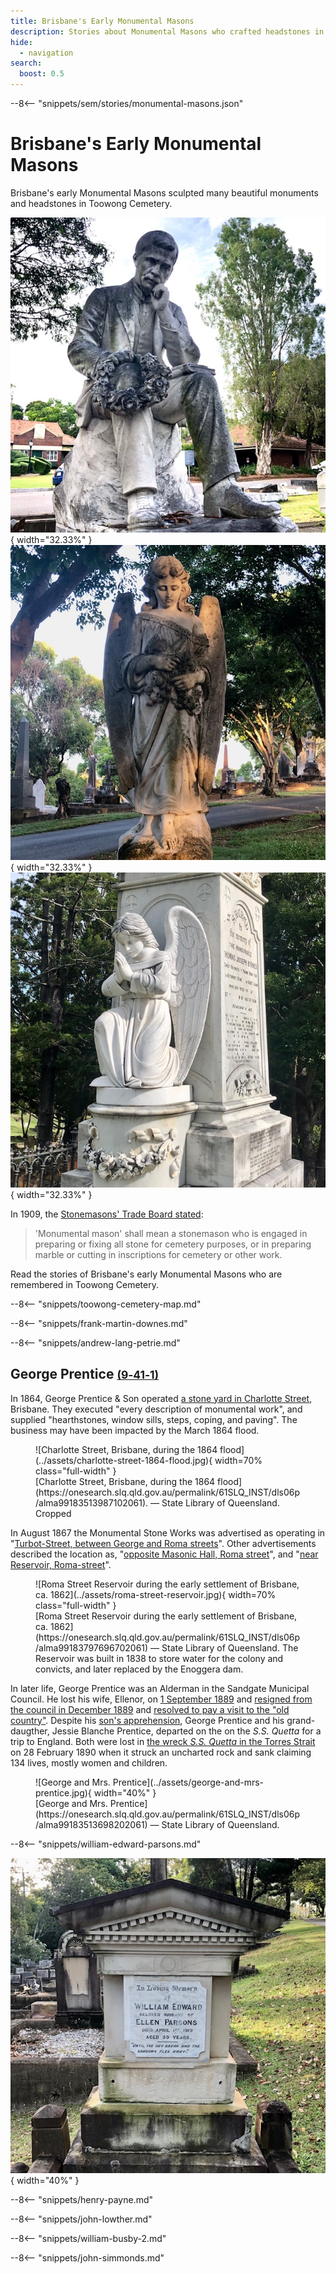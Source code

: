 ```yaml
---
title: Brisbane's Early Monumental Masons
description: Stories about Monumental Masons who crafted headstones in Toowong Cemetery
hide:
  - navigation
search:
  boost: 0.5  
---
```


--8<-- "snippets/sem/stories/monumental-masons.json"

# Brisbane's Early Monumental Masons

Brisbane's early Monumental Masons sculpted many beautiful monuments and headstones in Toowong Cemetery.

<!--
![R.R. Smellie (13-60-5/10)](../assets/robert-russell-smellie-headstone.jpg){ width="32.33%" } 
![Rose Robertson (13-48-11)](../assets/rose-robertson-headstone.jpg){ width="32.33%" } 
![Alexander Munn (18-54-15)](../assets/alexander-munn-headstone.jpg){ width="32.33%" }
![Leslie Cooper Scarfe (11-80-1)](../assets/leslie-cooper-scarfe-headstone.jpg){ width="32.33%" }
![Thomas Bain headstone (11-77-13)](../assets/thomas-bain-headstone-0.5x.jpg){ width="32.33%" } 
-->


![Edward McGregor headstone (4-16-17/18)](../assets/edward-mcgregor-headstone.jpg){ width="32.33%" } ![Leslie Cooper Scarfe headstone (11-80-1)](../assets/leslie-cooper-scarfe-headstone.jpg){ width="32.33%" } ![Thomas Joseph Byrnes headstone (7-47-5)](../assets/thomas-joseph-byrnes-headstone.jpg){ width="32.33%" } 

In 1909, the [Stonemasons' Trade Board stated](https://trove.nla.gov.au/newspaper/article/19575621):

>'Monumental mason' shall mean a stonemason who is engaged in preparing or fixing all stone for cemetery purposes, or in preparing marble or cutting in inscriptions for cemetery or other work.

<!--
It could be [expensive to bury a loved one in Toowong Cemetery](https://trove.nla.gov.au/newspaper/article/169490124?searchTerm=headstones):

- £1 for the plot
- 15 shillings to open the grave
- 

https://www.fosbc.com/history/cemetery##people/the-stonemasons/

https://trove.nla.gov.au/newspaper/article/3709356?searchTerm=headstones - first cemetery 1852

https://onesearch.slq.qld.gov.au/permalink/61SLQ_INST/dls06p/alma99183857293602061 - anzac day 

-->

Read the stories of Brisbane's early Monumental Masons who are remembered in Toowong Cemetery.

--8<-- "snippets/toowong-cemetery-map.md"

<!--
??? warning "Research"

    [Pugh's 1901 MONUMENTAL MASONS](https://nla.gov.au/nla.obj-3029986054/view?sectionId=nla.obj-3036927085&searchTerm=monumental+mason&partId=nla.obj-3030127117#page/n733/mode/1up):

    - ~~Batstone, Alfred. Boggo road~~
    - ~~Crawford and Co., corner Brunswick and Leichhardt streets~~  
    - Downes, F. M., Wickham street  
    - ~~Hawkins, Alfred, Lytton road, East Brisbane~~  
    - Lowther, J., Turbot street  
    - Petrie. Andrew, office, Darragh’s Buildings, Queen street; and at Toowong  
    - ~~Prout and Thumin, George street~~  
    - Simmonds, J., Ann street, near Creek st.  

    Extra Pugh's beyond 1901

    - M. Busby, Cemetery road, Toowong
    - Parsons & Payne, Makerston street, off Roma street (William Edward Parsons & Henry Payne)
    - J. H. Simmonds, Ann street, near Creek st.  

    Other early Brisbane Monumental Masons included:

    - George Caldwell - Milton
    - George Prentice 
    - John Petrie
    - John Heal

    *Meryll had:*

    - John Munro Paton (6-36-7/8) 
    - Frank Martin Downes (13‑4‑8)
    - Andrew Lang Petrie (13‑10‑7)
    - George Prentice (9‑41‑1)
    - William Edward Parsons (6‑3‑1)
    - William Henry Bowser (13‑2‑11)
    - Henry Payne (18‑102‑5)
    - John Lowther (12‑5‑3/4)
    - William Busby (4‑3‑22)
    - John Simmonds (4‑3‑27)
-->

<!--
The marks of Brisbane's Monumental Masons can be found on headstones in Toowong Cemetery.

<figure markdown>
  ![Example carving](../assets/Example-carving.jpg){ width=40% class="full-width" }
  <figcaption markdown>[insert Example carving]()</figcaption>
</figure>
-->

<!--
## John Munro Paton <small>(6-36-7/8)</small> 

ca. 1891 - 29 October 1974 

??? warning "Research"

    - Can't find anything on Trove - too recent
    - age 83
-->

--8<-- "snippets/frank-martin-downes.md"

--8<-- "snippets/andrew-lang-petrie.md"


<!--
## John Petrie <small>(13‑5‑3)</small>

John was born on 15 January 1822 at Edinburgh, eldest son of Andrew Petrie (1798–1872) and his wife Mary, née Cuthbertson. John assumed responsibility for the management of Petrie & Son after his [father's blindness](https://gutenberg.net.au/ebooks20/2000451h.html#ch2-10) in 1848 forced him to retire. John became sole proprietor and changed the firm's name to John Petrie.

On 5 September 1850 Petrie married Jane Keith, daughter of Daniel McNaught of Dunbarton, Scotland. The family grew to five sons and five daughters. John Petrie topped the poll in Brisbane's first municipal election in 1859 and was mayor three times by 1862 and served as an Alderman until 1867. He was also an active member of the first Masonic lodge in Queensland. A staunch Presbyterian, he was an elder and worked on building St Paul's Church. John Petrie died on 8 December 1892.

<figure markdown>
  ![Andrew and John Petrie](../assets/andrew-and-john-petrie.jpg){ width="30%" class="full-width" }
  <figcaption markdown>[Andrew and John Petrie](http://onesearch.slq.qld.gov.au/permalink/f/1upgmng/slq_alma21220096510002061) — State Library of Queensland.</figcaption>
</figure>

??? warning "Research"

    - https://www.fotc.au/research/john-petrie/
    - https://adb.anu.edu.au/biography/petrie-john-4394
    - [ad 1894](https://trove.nla.gov.au/newspaper/article/216440929?searchTerm=headstones)
    - [Union movement](https://research-repository.griffith.edu.au/bitstream/handle/10072/30437/59325_1.pdf?sequence=1)
    - https://www.petrie.com.au/family
    - https://www.petrie.com.au/history
    - Example works: 
        - Ann Hill second burial in TC 1871
-->

## George Prentice <small>[(9‑41‑1)](https://brisbane.discovereverafter.com/profile/3512322 "Go to Memorial Information" )</small>

In 1864, George Prentice & Son operated [a stone yard in Charlotte Street](https://trove.nla.gov.au/newspaper/article/1264492?searchTerm=prentice), Brisbane. They executed "every description of monumental work", and supplied "hearthstones, window sills, steps, coping, and paving". The business may have been impacted by the March 1864 flood.

<figure markdown>
  ![Charlotte Street, Brisbane, during the 1864 flood](../assets/charlotte-street-1864-flood.jpg){ width=70% class="full-width" }
  <figcaption markdown>[Charlotte Street, Brisbane, during the 1864 flood](https://onesearch.slq.qld.gov.au/permalink/61SLQ_INST/dls06p/alma99183513987102061). <!-- Looking north along Charlotte Street from the corner of George Street during the flood of 19-22 March 1864, Brisbane. This area was known then as 'Frog's Hollow'. --> — State Library of Queensland. Cropped</figcaption>
</figure>

In August 1867 the Monumental Stone Works was advertised as operating in "[Turbot-Street, between George and Roma streets](https://trove.nla.gov.au/newspaper/article/1286460?searchTerm=headstones)". Other advertisements described the location as, 
"[opposite Masonic Hall, Roma street](https://trove.nla.gov.au/newspaper/article/1305361?searchTerm=headstones)", and "[near Reservoir, Roma-street](https://trove.nla.gov.au/newspaper/article/1268319?searchTerm=headstones)".

<figure markdown>
  ![Roma Street Reservoir during the early settlement of Brisbane, ca. 1862](../assets/roma-street-reservoir.jpg){ width=70% class="full-width" }
  <figcaption markdown>[Roma Street Reservoir during the early settlement of Brisbane, ca. 1862](https://onesearch.slq.qld.gov.au/permalink/61SLQ_INST/dls06p/alma99183797696702061) — State Library of Queensland. The Reservoir was built in 1838 to store water for the colony and convicts, and later replaced by the Enoggera dam.</figcaption>
</figure>

In later life, George Prentice was an Alderman in the Sandgate Municipal Council. He lost his wife, Ellenor, on [1 September 1889](https://www.familyhistory.bdm.qld.gov.au/details/a34bdd96820cd34b81078add37450ccc48775f538919a62a613fe10838647c21) and [resigned from the council in December 1889](https://trove.nla.gov.au/newspaper/article/234908618?searchTerm=prentice) and [resolved to pay a visit to the "old country"](https://trove.nla.gov.au/newspaper/article/192521302?searchTerm=prentice). Despite his [son's apprehension](https://trove.nla.gov.au/newspaper/article/192521401), George Prentice and his grand-daugther, Jessie Blanche Prentice, departed on the on the *S.S. Quetta* for a trip to England. Both were lost in [the wreck *S.S. Quetta* in the Torres Strait](https://trove.nla.gov.au/newspaper/article/3512322) on 28 February 1890 when it struck an uncharted rock and sank claiming 134 lives, mostly women and children.

<figure markdown>
  ![George and Mrs. Prentice](../assets/george-and-mrs-prentice.jpg){ width="40%" }
  <figcaption markdown>[George and Mrs. Prentice](https://onesearch.slq.qld.gov.au/permalink/61SLQ_INST/dls06p/alma99183513698202061) — State Library of Queensland.</figcaption>
</figure>

<!--
??? warning "Research"

    - [Masonic Hall image](https://www.google.com/url?sa=t&rct=j&q=&esrc=s&source=web&cd=&cad=rja&uact=8&ved=2ahUKEwjtrNCusqD8AhUV1zgGHX5FBqoQFnoECA8QAQ&url=https%3A%2F%2Fdigitalcollections.qut.edu.au%2Fview%2Fsub-collections%2F3727%2FRobert_Augustus_Henry_L%3D27Estrange_-_Copies_-_Brisbane.keywords.html&usg=AOvVaw2qlGflxoODto8xV2PAATTP)
    - [ad 1/4/1865](https://trove.nla.gov.au/newspaper/article/1270333?searchTerm=prentice)
    - [Ad, 1869](https://trove.nla.gov.au/newspaper/article/1308327?searchTerm=headstones)
    - [Ad, 1872](https://trove.nla.gov.au/newspaper/article/1290973?searchTerm=headstones)
    - [Ad, 1873. Est. 1864](https://trove.nla.gov.au/newspaper/article/1306060?searchTerm=headstones)
    - [Ad, 1876, image, Est. 1864](https://trove.nla.gov.au/newspaper/article/185000255?searchTerm=headstones)
    - [Ad, 1877](https://trove.nla.gov.au/newspaper/article/1365196?searchTerm=headstones)
    - Mr. Prentice was a long-standing supporter and [friend of the Hospital for Sick Children](https://trove.nla.gov.au/newspaper/article/192521513?searchTerm=prentice).
    - [eldest grand-daughter](https://trove.nla.gov.au/newspaper/article/183135149?searchTerm=Quetta%20prentice)
    - [Mayor of Sandgate Municipal Council](https://trove.nla.gov.au/newspaper/article/171593706?searchTerm=prentice)
    - [ALBERT CRICKET CLUB](https://trove.nla.gov.au/newspaper/article/884180?searchTerm=George%20prentice%20mayor%20sandgate)
    - [Quetta account](https://trove.nla.gov.au/newspaper/article/52332544/5063949)
    - [Quetta survivor account](https://trove.nla.gov.au/newspaper/article/52329953?searchTerm=prentice)
    - [Notice](https://trove.nla.gov.au/newspaper/article/3507979?searchTerm=prentice)
    - Headstone crafted by George Prentice & Son include: 
        - tba 
-->

--8<-- "snippets/william-edward-parsons.md"

![William Edward Parsons headstone](../assets/william-edward-parsons-headstone.jpg){ width="40%" }

<!--
## William Henry Bowser <small>(13‑2‑11)</small> 

22-04-1954 age 93

Bowser & Co Ltd - Quarries not Monumental Masons

### George Montague Bowser <small>(9‑5‑26)</small>

??? warning "Research"

    - https://trove.nla.gov.au/newspaper/article/171569096 - Ad, Daily Mercury Mackay, 1 Feb 1906  
    - https://trove.nla.gov.au/newspaper/article/180045354?searchTerm=Bowser%20%20MONUMENTAL%20MASONS - Sandgate Cenotaph. W.H. Bowser owned a quarry at Samford.
    - https://trove.nla.gov.au/newspaper/article/20675472?searchTerm=Bowser%20%20MONUMENTAL%20MASONS - W.H's brother buried in Toowong ~7 Nov 1924
    - https://trove.nla.gov.au/newspaper/article/50569828?searchTerm=William%20Henry%20bowser - dies, 3 quarries mayor
    - https://trove.nla.gov.au/newspaper/article/217146865?searchTerm=William%20Henry%20bowser - family notice
    - https://trove.nla.gov.au/newspaper/article/217212679?searchTerm=William%20Henry%20bowser - WILLIAM HENRY BOWSER late of "Cardiff" Main Road North Tamborine in the State of Queensland Retired Quarry Master deceased who died at 66 Legeyt Street, Windsor Brisbane in the said State on the twenty second day of April 1954
    - https://trove.nla.gov.au/newspaper/article/206147467 - photo 1928
    - https://trove.nla.gov.au/newspaper/article/97675541?searchTerm=w.h.%20Bowser%20%20quarry - photo 1930
    - https://www.flickr.com/photos/basalamant/50310203258

-->

--8<-- "snippets/henry-payne.md"

--8<-- "snippets/john-lowther.md"

--8<-- "snippets/william-busby-2.md"

<!--
![Caskey Monument (4‑17‑18)](../assets/logo/fotc-logo.svg){ width="32.33%" } ![Percy Lionel Benjamin Memorial (3-12-7/8)](../assets/logo/fotc-logo.svg){ width="32.33%" } ![Stephen Alonzo Spragg Memorial (5-15-26)](../assets/logo/fotc-logo.svg){ width="32.33%" }

*<small>From left to right: Caskey Monument (4-17-18), Percy Lionel Benjamin Memorial (3-12-7/8), Stephen Alonzo Spragg Memorial (5-15-26)</small>* <br>
-->

--8<-- "snippets/john-simmonds.md"

<!--
## John Heal <small>(13‑40‑9)</small>

!!! warning "Research"

    - https://www.fotc.au/research/john-daniel-heal/
    - https://trove.nla.gov.au/newspaper/article/70865093?searchTerm=John%20Heal

-->

<!--
## George Caldwell <small>(n/a)</small>

George Caldwell was a [stone cutter and sculptor operating near Catholic Cemetery](https://trove.nla.gov.au/newspaper/article/3164385?searchTerm=caldwell) in Milton in 1863.

<figure markdown>
  ![View of the Brisbane suburb of Milton, ca. 1870](../assets/milton-cemetery-1870.jpg){ class="full-width" }
  <figcaption markdown>[View of the Brisbane suburb of Milton, ca. 1870](http://onesearch.slq.qld.gov.au/permalink/f/1upgmng/slq_alma21219311070002061). Photograph taken in the vicinity of Caxton Street, Petrie Terrace, looking due west across the intersection of Judge and Hale Streets and across the Milton Cemetery. The mortuary chapel visible in the centre of the photograph was converted to a church in 1873, and was demolished when Christ Church (Milton) was constructed in 1874-76 — State Library of Queensland. Cropped.</figcaption>
</figure>

!!! warning "Research"

    John Clarke	Caldwell (13‑48‑22)	[moved from Paddington](https://www.fotc.au/headstones/moved-paddington-headstones/).

-->

<!--
## Batstone & Smith

==Batstone & Smith established as a business in 1885 (tbc)==

William Batstone and P. Smith [ended their partnership](https://trove.nla.gov.au/newspaper/article/174764465?searchTerm=Batstone%20monumental) as Stone and Marble Workers on December 3, 1887.

The business continued to operate as "W. Batstone and Son" in the same premises in Boggo road, South Brisbane.

==Henry Batstone was William's son (tbc)==. Henry's occupation was listed as "Mason" in the [SUPPLEMENTARY ANNUAL ELECTORAL LIST, 6 October 1900](https://trove.nla.gov.au/newspaper/article/175288017?searchTerm=Batstone). He was 21 at that time and living at "Monumental works, Boggo road, twelfth house on left from Clarence corner".

==means born 1879==

Henry Edward Batstone died aged 70 and was buried in Toowong Cemetery on 29 July 1960. ==visit grave 29-16-14 for dates==

==means born 1890. Not the same Henry? Many more Henrys!!! 3 buried in Toowong==

Henry, son of Henry of Shorte Street Paddington, [died April 1910](https://trove.nla.gov.au/newspaper/article/188180077) and was buried in Toowong Cemetery.

Henry, of Swann Road Taringa, [died 1945](https://trove.nla.gov.au/newspaper/article/48949585?searchTerm=%22Henry%20Batstone%22) and was buried in Toowong Cemetery.

[Henry Edward died May 1944](https://trove.nla.gov.au/newspaper/article/48949522?searchTerm=%22Henry%20Batstone%22)

https://trove.nla.gov.au/newspaper/article/176946410?searchTerm=Batstone%20monumental - worker wanted

https://trove.nla.gov.au/newspaper/article/234907975?searchTerm=%22Batstone%22 - 1889 Ad

## William Batstone <small>(n/a)</small>

https://www.batstonesmemorials.com.au/history

>One of Brisbane's oldest memorial stands in Mowbray Park Brisbane and was built by William Alfred Batstone. 
>Our family have been making monuments in Queensland since 1885 when William Batstone opened his stonemasonry workshop in Woolloongabba, Brisbane.

## Alfred Batstone <small>(n/a)</small>

http://www.batstones.com.au/BATSTONES_STONE_MASONRY/MONUMENTAL.html
-->

<!--
## James Gordon <small>(8‑88‑3)</small>

James Gordon [died on 9 July 1904](https://trove.nla.gov.au/newspaper/article/19290130?searchTerm=%22James%20Gordon%22), age 82

https://trove.nla.gov.au/newspaper/article/22263085?searchTerm=%22James%20Gordon%22%20mason - returned from Sydney

No evidence of being a mason
-->

<!--
## Clarence Grundy Pilling  <small>(n/a)</small>

https://trove.nla.gov.au/newspaper/article/183476576?searchTerm=C.%20Pilling - daughter engagement
https://trove.nla.gov.au/newspaper/article/183456229?searchTerm=C.%20G.%20Pilling - wedding

Mark: "[C. G. Pilling Late Mansbridge](https://www.fosbc.com/history/cemetery-people/the-stonemasons/)"

## Frank Mansbridge <small>(n/a)</small>

-->

<!--
## William E. Prout <small>(n/a)</small>

!!! warning "Research"

    - https://trove.nla.gov.au/newspaper/article/172392656?searchTerm=Prout - alive 1897
    - LATE Prout and Thumm
    - 9-11-17?

-->

<!--
## Edward Logan Thumm

!!! warning "Research"

    - https://trove.nla.gov.au/newspaper/article/20143091?searchTerm=parsons%20monumental%20mason
    - https://nla.gov.au/nla.obj-3029986054/view?sectionId=nla.obj-3036927085&searchTerm=monumental+mason&partId=nla.obj-3030027786#page/n24/mode/1up

-->

<!--
## Timothy Wrafter <small>(n/a)</small>

The name T. Wrafter, dates back to the late 1800’s when Timothy Wrafter, a stonemason from Ireland, set up a monumental business in Nudgee.  As time progressed and the firm grew, he encouraged his nephew, Timothy, also a stonemason from Ireland, to emigrate to Australia and work in his business.

Timothy eventually procured the business from his uncle and as work increased and his two sons Denis and Joseph grew older, they were apprenticed as stonemasons, hence the beginning of the firm, T. Wrafter & Sons.

!!! warning "Research"

    - https://trove.nla.gov.au/newspaper/article/182626313?searchTerm=Wrafter - Hurling Club 1887
    - https://trove.nla.gov.au/newspaper/article/3432002?searchTerm=Wrafter - partition
    - https://trove.nla.gov.au/newspaper/article/179926171?searchTerm=Timothy%20Wrafter%20monumental
    - https://twstone.com.au/brisbane-monumental-stonemasons/
    - https://twstone.com.au/stonemason-brisbane-northside-about/ - Nudgee

-->

<!-- 
## Chambers and Clutten (Melbourne)
## Peter Sturrock (Woonona, NSW)
## Hind (London)
## G. Maile & Son (London)
## Frank Williams (Ipswich)
## Ernest Greenway (Ipswich)
## E. Fortescue (Ipswich)
## Rudolph Ziegler (Toowoomba)
-->